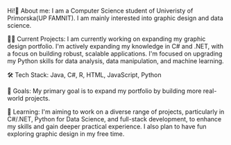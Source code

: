 Hi!👋
About me:
I am a Computer Science student of Univeristy of Primorska(UP FAMNIT).
I am mainly interested into graphic design and data science. 

👨‍💻 Current Projects:
I am currently working on expanding my graphic design portfolio. I'm actively expanding my knowledge in C# and .NET, with a focus on building robust, scalable applications.
I'm focused on upgrading my Python skills for data analysis, data manipulation, and machine learning. 

🛠️ Tech Stack: Java, C#, R, HTML, JavaScript, Python

🔭 Goals:
My primary goal is to expand my portfolio by building more real-world projects. 

🌱 Learning:
I'm aiming to work on a diverse range of projects, particularly in C#/.NET, Python for Data Science, and full-stack development, to enhance my skills and gain deeper practical experience.
I also plan to have fun exploring graphic design in my free time.
